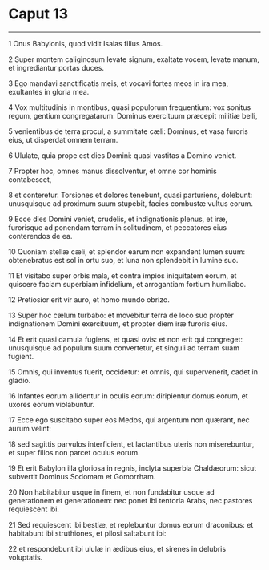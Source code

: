 # Caput 13

***

1 Onus Babylonis, quod vidit Isaias filius Amos.

2 Super montem caliginosum levate signum, exaltate vocem, levate manum, et ingrediantur portas duces.

3 Ego mandavi sanctificatis meis, et vocavi fortes meos in ira mea, exultantes in gloria mea.

4 Vox multitudinis in montibus, quasi populorum frequentium: vox sonitus regum, gentium congregatarum: Dominus exercituum præcepit militiæ belli,

5 venientibus de terra procul, a summitate cæli: Dominus, et vasa furoris eius, ut disperdat omnem terram.

6 Ululate, quia prope est dies Domini: quasi vastitas a Domino veniet.

7 Propter hoc, omnes manus dissolventur, et omne cor hominis contabescet,

8 et conteretur. Torsiones et dolores tenebunt, quasi parturiens, dolebunt: unusquisque ad proximum suum stupebit, facies combustæ vultus eorum.

9 Ecce dies Domini veniet, crudelis, et indignationis plenus, et iræ, furorisque ad ponendam terram in solitudinem, et peccatores eius conterendos de ea.

10 Quoniam stellæ cæli, et splendor earum non expandent lumen suum: obtenebratus est sol in ortu suo, et luna non splendebit in lumine suo.

11 Et visitabo super orbis mala, et contra impios iniquitatem eorum, et quiscere faciam superbiam infidelium, et arrogantiam fortium humiliabo.

12 Pretiosior erit vir auro, et homo mundo obrizo.

13 Super hoc cælum turbabo: et movebitur terra de loco suo propter indignationem Domini exercituum, et propter diem iræ furoris eius.

14 Et erit quasi damula fugiens, et quasi ovis: et non erit qui congreget: unusquisque ad populum suum convertetur, et singuli ad terram suam fugient.

15 Omnis, qui inventus fuerit, occidetur: et omnis, qui supervenerit, cadet in gladio.

16 Infantes eorum allidentur in oculis eorum: diripientur domus eorum, et uxores eorum violabuntur.

17 Ecce ego suscitabo super eos Medos, qui argentum non quærant, nec aurum velint:

18 sed sagittis parvulos interficient, et lactantibus uteris non miserebuntur, et super filios non parcet oculus eorum.

19 Et erit Babylon illa gloriosa in regnis, inclyta superbia Chaldæorum: sicut subvertit Dominus Sodomam et Gomorrham.

20 Non habitabitur usque in finem, et non fundabitur usque ad generationem et generationem: nec ponet ibi tentoria Arabs, nec pastores requiescent ibi.

21 Sed requiescent ibi bestiæ, et replebuntur domus eorum draconibus: et habitabunt ibi struthiones, et pilosi saltabunt ibi:

22 et respondebunt ibi ululæ in ædibus eius, et sirenes in delubris voluptatis.

